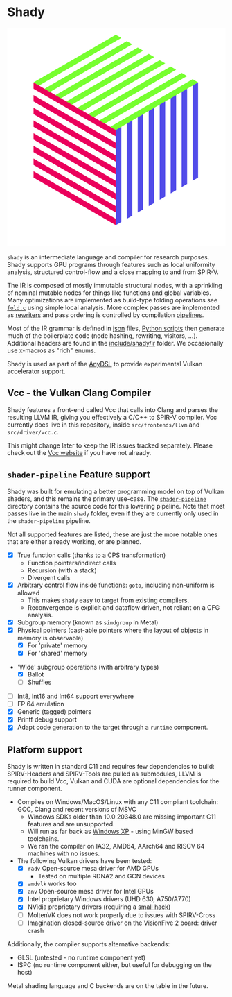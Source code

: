 # Shady

![](doc/logo.svg)

`shady` is an intermediate language and compiler for research purposes. Shady supports GPU programs through features such as local uniformity analysis, structured control-flow and a close mapping to and from SPIR-V.

The IR is composed of mostly immutable structural nodes, with a sprinkling of nominal mutable nodes for things like functions and global variables. Many optimizations are implemented as build-type folding operations see [`fold.c`](src/shady/fold.c) using simple local analysis. More complex passes are implemented as [rewriters](include/shady/rewrite.h) and pass ordering is controlled by compilation [pipelines](include/shady/pipeline/pipeline.h).

Most of the IR grammar is defined in [json](include/shady/grammar.json) files, [Python scripts](src/generator/) then generate much of the boilerplate code (node hashing, rewriting, visitors, ...). Additional headers are found in the [include/shady/ir](include/shady/ir/) folder. We occasionally use x-macros as "rich" enums.

Shady is used as part of the [AnyDSL](https://anydsl.github.io) to provide experimental Vulkan accelerator support.

## Vcc - the Vulkan Clang Compiler

Shady features a front-end called Vcc that calls into Clang and parses the resulting LLVM IR, giving you effectively a C/C++ to SPIR-V compiler. Vcc currently does live in this repository, inside `src/frontends/llvm` and `src/driver/vcc.c`.

This might change later to keep the IR issues tracked separately. Please check out the [Vcc website](https://shady-gang.github.io/vcc) if you have not already.

## `shader-pipeline` Feature support

Shady was built for emulating a better programming model on top of Vulkan shaders, and this remains the primary use-case. The [`shader-pipeline`](src/shader-pipeline/) directory contains the source code for this lowering pipeline.
Note that most passes live in the main `shady` folder, even if they are currently only used in the `shader-pipeline` pipeline.

Not all supported features are listed, these are just the more notable ones that are either already working, or are planned.

 * [x] True function calls (thanks to a CPS transformation)
   * Function pointers/indirect calls
   * Recursion (with a stack)
   * Divergent calls
 * [x] Arbitrary control flow inside functions: `goto`, including non-uniform is allowed
   * This makes `shady` easy to target from existing compilers.
   * Reconvergence is explicit and dataflow driven, not reliant on a CFG analysis.
 * [x] Subgroup memory (known as `simdgroup` in Metal)
 * [x] Physical pointers (cast-able pointers where the layout of objects in memory is observable)
   * [x] For 'private' memory
   * [x] For 'shared' memory
 * 'Wide' subgroup operations (with arbitrary types)
   * [x] Ballot
   * [ ] Shuffles
 * [ ] Int8, Int16 and Int64 support everywhere
 * [ ] FP 64 emulation
 * [x] Generic (tagged) pointers
 * [x] Printf debug support
 * [x] Adapt code generation to the target through a `runtime` component.

## Platform support

Shady is written in standard C11 and requires few dependencies to build: SPIRV-Headers and SPIRV-Tools are pulled as submodules,
LLVM is required to build Vcc, Vulkan and CUDA are optional dependencies for the runner component.

 * Compiles on Windows/MacOS/Linux with any C11 compliant toolchain: GCC, Clang and recent versions of MSVC
   * Windows SDKs older than 10.0.20348.0 are missing important C11 features and are unsupported.
   * Will run as far back as [Windows XP](https://mastodon.gamedev.place/@gob/109580697549344123) - using MinGW based toolchains.
   * We ran the compiler on IA32, AMD64, AArch64 and RISCV 64 machines with no issues.
 * The following Vulkan drivers have been tested:
   * [x] `radv` Open-source mesa driver for AMD GPUs
     * Tested on multiple RDNA2 and GCN devices
   * [x] `amdvlk` works too
   * [x] `anv` Open-source mesa driver for Intel GPUs
   * [x] Intel proprietary Windows drivers (UHD 630, A750/A770)
   * [x] NVidia proprietary drivers (requiring a [small hack](https://github.com/Hugobros3/shady/commit/f3ef83dbff7f29654fc11f8901ba67494864c085))
   * [ ] MoltenVK does not work properly due to issues with SPIRV-Cross
   * [ ] Imagination closed-source driver on the VisionFive 2 board: driver crash

Additionally, the compiler supports alternative backends:
 * GLSL (untested - no runtime component yet)
 * ISPC (no runtime component either, but useful for debugging on the host)

Metal shading language and C backends are on the table in the future.
